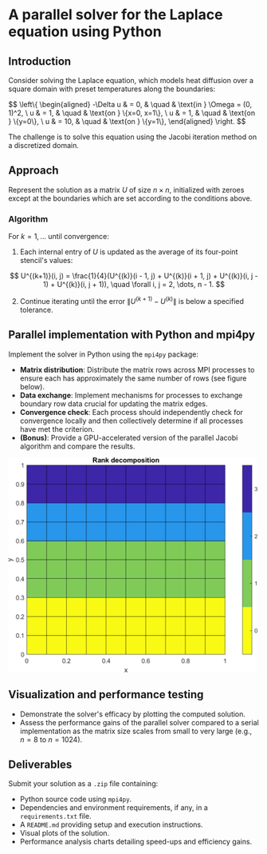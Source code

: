 # A parallel solver for the Laplace equation using Python

## Introduction

Consider solving the Laplace equation, which models heat diffusion over a square domain with preset temperatures along the boundaries:

$$
\left\\{
\begin{aligned}
-\Delta u & = 0, & \quad & \text{in } \Omega = (0, 1)^2, \\
u & = 1, & \quad & \text{on } \\{x=0, x=1\\}, \\
u & = 1, & \quad & \text{on } \\{y=0\\}, \\
u & = 10, & \quad & \text{on } \\{y=1\\},
\end{aligned}
\right.
$$

The challenge is to solve this equation using the Jacobi iteration method on a discretized domain.

## Approach

Represent the solution as a matrix $U$ of size $n \times n$, initialized with zeroes except at the boundaries which are set according to the conditions above.

### Algorithm
For $k = 1, \dots$ until convergence:

1. Each internal entry of $U$ is updated as the average of its four-point stencil's values:

$$
U^{(k+1)}(i, j) = \frac{1}{4}(U^{(k)}(i - 1, j) + U^{(k)}(i + 1, j) + U^{(k)}(i, j - 1) + U^{(k)}(i, j + 1)), \quad \forall i, j = 2, \dots, n - 1.
$$

2. Continue iterating until the error $\left\lVert U^{(k+1)} - U^{(k)} \right\rVert$ is below a specified tolerance.

## Parallel implementation with Python and mpi4py

Implement the solver in Python using the `mpi4py` package:

- **Matrix distribution**: Distribute the matrix rows across MPI processes to ensure each has approximately the same number of rows (see figure below).
- **Data exchange**: Implement mechanisms for processes to exchange boundary row data crucial for updating the matrix edges.
- **Convergence check**: Each process should independently check for convergence locally and then collectively determine if all processes have met the criterion.
- **(Bonus)**: Provide a GPU-accelerated version of the parallel Jacobi algorithm and compare the results.

<img src="matrix_MPI.png" width="500">

## Visualization and performance testing
- Demonstrate the solver's efficacy by plotting the computed solution.
- Assess the performance gains of the parallel solver compared to a serial implementation as the matrix size scales from small to very large (e.g., $n = 8$ to $n = 1024$).

## Deliverables
Submit your solution as a `.zip` file containing:
- Python source code using `mpi4py`.
- Dependencies and environment requirements, if any, in a `requirements.txt` file.
- A `README.md` providing setup and execution instructions.
- Visual plots of the solution.
- Performance analysis charts detailing speed-ups and efficiency gains.

